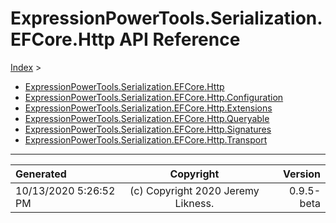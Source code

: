 ﻿# ExpressionPowerTools.Serialization.EFCore.Http API Reference

[Index](../index.md) > 

- [ExpressionPowerTools.Serialization.EFCore.Http](ExpressionPowerTools.Serialization.EFCore.Http.n.md)
- [ExpressionPowerTools.Serialization.EFCore.Http.Configuration](ExpressionPowerTools.Serialization.EFCore.Http.Configuration.n.md)
- [ExpressionPowerTools.Serialization.EFCore.Http.Extensions](ExpressionPowerTools.Serialization.EFCore.Http.Extensions.n.md)
- [ExpressionPowerTools.Serialization.EFCore.Http.Queryable](ExpressionPowerTools.Serialization.EFCore.Http.Queryable.n.md)
- [ExpressionPowerTools.Serialization.EFCore.Http.Signatures](ExpressionPowerTools.Serialization.EFCore.Http.Signatures.n.md)
- [ExpressionPowerTools.Serialization.EFCore.Http.Transport](ExpressionPowerTools.Serialization.EFCore.Http.Transport.n.md)

---

| Generated | Copyright | Version |
| :-- | :-: | --: |
| 10/13/2020 5:26:52 PM | (c) Copyright 2020 Jeremy Likness. | 0.9.5-beta |
